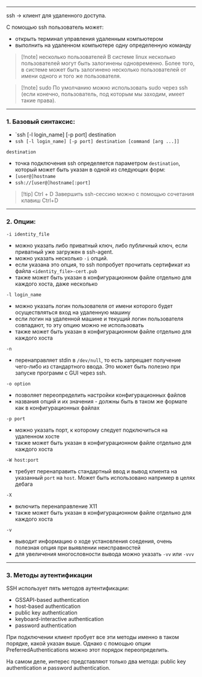 ___
ssh -> клиент для удаленного доступа.

С помощью ssh пользователь может:
- открыть терминал управления удаленным компьютером
- выполнить на удаленном компьютере одну определенную команду

>[!note] несколько пользователей
>В системе linux несколько пользователей могут быть залогинены одновременно. Более того, в системе может быть залогинено несколько пользователей от имени одного и того же пользователя.

>[!note] sudo
>По умолчанию можно использовать sudo через ssh (если конечно, пользователь, под которым мы заходим, имеет такие права).

___
### 1. Базовый синтаксис:

- `ssh [-l login_name] [-p port] destination
- `ssh [-l login_name] [-p port] destination [command [arg ...]]`

`destination`
- точка подключения ssh определяется параметром `destination`, который может быть указан в одной из следующих форм:
- `[user@]hostname`
- `ssh://[user@]hostname[:port]`

>[!tip] Ctrl + D
>Завершить ssh-сессию можно с помощью сочетания клавиш Ctrl+D

___
### 2. Опции:

`-i identity_file`
- можно указать либо приватный ключ, либо публичный ключ, если приватный уже загружен в ssh-agent.
- можно указать несколько `-i` опций.
- если указана это опция, то ssh попробует прочитать сертификат из файла `<identity_file>-cert.pub`
- также может быть указан в конфигурационном файле отдельно для каждого хоста, даже несколько

`-l login_name`
- можно указать логин пользователя от имени которого будет осуществляться вход на удаленную машину
- если логин на удаленной машине и текущий логин пользователя совпадают, то эту опцию можно не использовать
- также может быть указан в конфигурационном файле отдельно для каждого хоста

`-n`
- перенаправляет stdin в `/dev/null`, то есть запрещает получение чего-либо из стандартного ввода. Это может быть полезно при запуске программ с GUI через ssh.

`-o option`
- позволяет переопределить настройки конфигурационных файлов
- названия опций и их значения - должны быть в таком же формате как в конфигурационных файлах

`-p port`
- можно указать порт, к которому следует подключиться на удаленном хосте
- также может быть указан в конфигурационном файле отдельно для каждого хоста

`-W host:port`
- требует перенаправить стандартный ввод и вывод клиента на указанный `port` на `host`. Может быть использовано например в целях дебага

`-X`
- включить перенаправление X11
- также может быть указан в конфигурационном файле отдельно для каждого хоста

`-v`
- выводит информацию о ходе установления соедения, очень полезная опция при выявлении неисправностей
- для увеличения многословности вывода можно указать `-vv` или `-vvv`

___
### 3. Методы аутентификации

SSH использует пять методов аутентификации:
- GSSAPI-based authentication
- host-based authentication
- public key authentication
- keyboard-interactive authentication
- password authentication
 
При подключении клиент пробует все эти методы именно в таком порядке, какой указан выше. Однако с помощью опции PreferredAuthentications можно этот порядок переопределить.

На самом деле, интерес представляют только два метода: public key authentication и password authentication.
